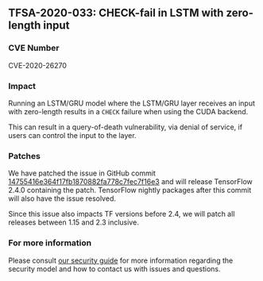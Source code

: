 ## TFSA-2020-033: CHECK-fail in LSTM with zero-length input

### CVE Number
CVE-2020-26270

### Impact
Running an LSTM/GRU model where the LSTM/GRU layer receives an input with
zero-length results in a `CHECK` failure when using the CUDA backend.

This can result in a query-of-death vulnerability, via denial of service, if
users can control the input to the layer.

### Patches

We have patched the issue in GitHub commit
[14755416e364f17fb1870882fa778c7fec7f16e3](https://github.com/galeone/tensorflow/commit/14755416e364f17fb1870882fa778c7fec7f16e3)
and will release TensorFlow 2.4.0 containing the patch. TensorFlow nightly
packages after this commit will also have the issue resolved.

Since this issue also impacts TF versions before 2.4, we will patch all releases
between 1.15 and 2.3 inclusive.

### For more information
Please consult [our security
guide](https://github.com/galeone/tensorflow/blob/master/SECURITY.md) for
more information regarding the security model and how to contact us with issues
and questions.
